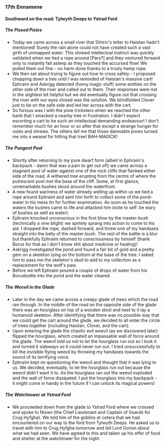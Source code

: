 ### 17th Ennamene
#### Southward on the road: Tylwyth Deeps to Ystrad Ford
##### The Pissed Pixies
* Today we came across a small river that Sihtric's letter to Haistan hadn't mentioned! Surely the rain alone could not have created such a vast girth of unmapped water. This shrewd intellectual instinct was quickly validated when we tied a rope around [Parx?] and they ventured forward only to instantly fall asleep as they touched the accursed flow! We pulled them out fine - no harm done thanks to a trusty hemp rope.
* We then set about trying to figure out how to cross safely - I proposed chopping down a tree until I was reminded of Haistan's massive cart! Ephraim and Askrigg detected (funny magic stuff) some entities on the other side of the river and called out to them. Their responses were not in the slightest bit helpful but we did eventually figure out that crossing the river with our eyes closed was the solution. We blindfolded Clover just to be on the safe side and led her across with the cart.
* So furious was I with the pixie tricksters when we reached the other bank that I smacked a nearby tree in frustration. I didn't expect escorting a cart to be such an intellectual demanding endeavour! I don't remember much for an hour or so after that except a strange hunger for voles and shrews. The others tell me that those damnable pixies turned me into a weasel for hitting that tree! BAH-MAGICK!

##### The Pungent Pool
* Shortly after returning to my pure dwarf form (albeit in Ephraim's backpack - damn that was a pain to get out of!) we came across a stagnant pool of water against one of the rock cliffs that flanked either side of the road. A withered tree erupting from the centre of where the putrescent pool met the base of the cliff. Some, at first glance, unremarkable bushes stood around the waterfront.
* A new found wariness of water already welling up within us we tied a rope around Ephraim and sent him forth to collect some of the pond-water in his mess tin for further examination. As soon as he touched the waters the bushes came to life and attacked him (note to self: be wary of bushes as well as water).
* Ephraim knocked unconscious in the first blow by the master-bush (technically a vine blight) we spritely sprang into action to come to his aid. I dropped the rope, dashed forward, and threw one of my handaxes straight into the belly of the master-bush. The rest of the battle is a blur but thankfully Ephraim returned to consciousness by himself (thank Borus for that as I don't know shit about medicine or healing)!
* Askrigg investigated the pond and found a fair bit of gold and a pretty gem on a skeleton lying on the bottom at the base of the tree. I asked him to pass me the skeleton's skull to add to my collection as a replacement for the wolf's paw.
* Before we left Ephraim poured a couple of drops of water from his Borusbottle into the pond and the water cleared. 

##### The Weevil in the Glade
* Later in the day we came across a creepy glade of trees which the road ran through. In the middle of the road on the opposite side of the glade there was an hourglass on top of a wooden stool and next to it lay a humanoid skeleton. After identifying that there was no possible way that we could get the cart around the glade, we decided to all enter the circle of trees together (including Haistan, Clover, and the cart).
* Upon entering the glade the chaotic evil weevil (as we discovered later) flipped the hourglass, which created an impassable wall of force around the glade. The weevil told us not to let the hourglass run out so I took it and turned it sideways so it could never run out. I tried unsuccessfully to kill the invisible flying weevil by throwing my handaxes towards the sound of its terrifying voice.
* Ephraim kept on questioning the weevil and thought that it was lying to us. We decided, eventually, to let the hourglass run out because the weevil didn't want it to. As the hourglass ran out the weevil exploded and the wall of force dissipated. I put the hourglass into my backpack - it might come in handy in the future if I can unlock its magical powers!

##### The Watchtower at Ystrad Ford
* We proceeded down from the glade to Ystrad Ford where we crossed and spoke to Nisien (the Chief Lieutenant and Captain of Guards for Crug Hyfgha). We told him of the goblins et cetera that we had encountered on our way to the ford from Tylwyth Deeps. He asked us to travel with him to Crug Hyfgha tomorrow and tell Lord Gorion about what we had seen. We have agreed to this and taken up his offer of food and shelter at the watchtower for the night.
